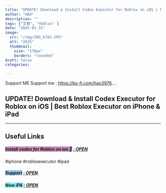 ```yaml
---
title: "UPDATE! Download & Install Codex Executor for Roblox on iOS | Best Roblox Executor on iPhone & iPad"
author: "HAO"
description: ""
tags: ["文章", "Roblox" ]
date: "2025-01-31"
image:
  src: "/img/IMG_6783.JPG"
  alt: "2025"
  thumbnail:
    size: "170px"
    borders: "rounded"
draft: false
categories:

---
```


Support ME 
Support me : https://ko-fi.com/hao3976....
<!--more-->

## **UPDATE! Download & Install Codex Executor for Roblox on iOS | Best Roblox Executor on iPhone & iPad**

---

## **Useful Links**

##### **<font style="background: #C78CBA"> Install codex for Roblox on ios 🤗</font>** **[  : OPEN](https://www.mediafire.com/file/v3iq1cut4ossw52/%5BFIXED%5D+Codex_2.657.604_1738125267.ipa/file?dkey=t9l4oolpztj&r=1331&dkey=v3iq1cut4ossw52)**

#iphone #robloxexecutor #ipad

##### **<and font style="background: #8dc7f0 "> Support</font>** **[  : OPEN](https://ko-fi.com/hao3976)**

##### **<and font style="background: #8dedf0 "> New iPA </font>** **[  : OPEN](https://www.patreon.com/hao8?utm_medium=unknown&utm_source=join_link&utm_campaign=creatorshare_creator&utm_content=copyLink)**